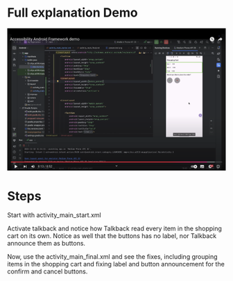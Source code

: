 # Full explanation Demo

[![Full explanation](https://github.com/younes778/A11y-demo/blob/main/Screenshot_Demo.png?raw=true)](https://youtu.be/I5Bacnuaxo4)


# Steps

Start with activity_main_start.xml

Activate talkback and notice how Talkback read every item in the shopping cart on its own. Notice as well that the buttons has no label, nor Talkback announce them as buttons.

Now, use the activity_main_final.xml and see the fixes, including grouping items in the shopping cart and fixing label and button announcement for the confirm and cancel buttons.


